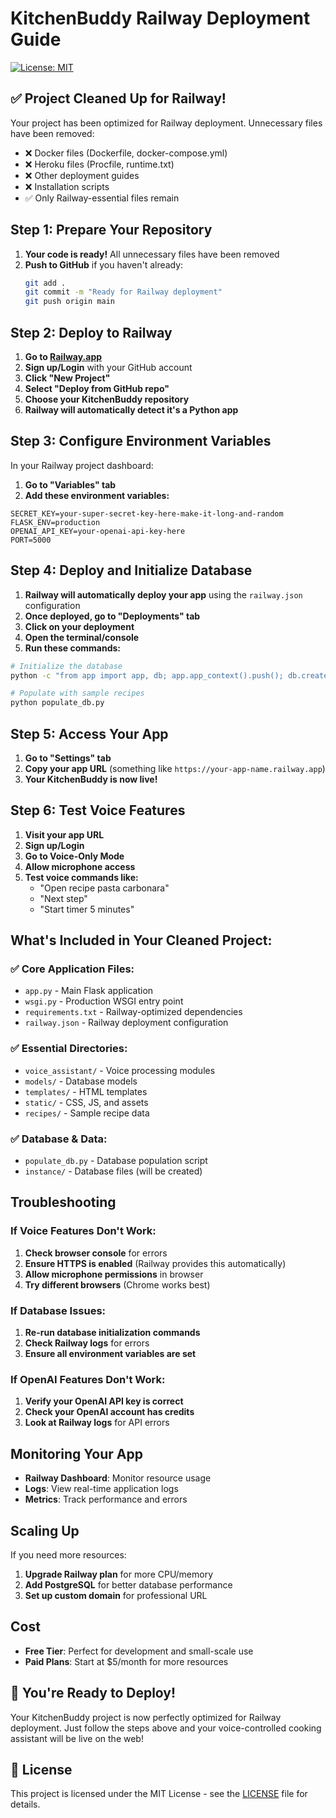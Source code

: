 # KitchenBuddy Railway Deployment Guide

[![License: MIT](https://img.shields.io/badge/License-MIT-yellow.svg)](https://opensource.org/licenses/MIT)

## ✅ Project Cleaned Up for Railway!

Your project has been optimized for Railway deployment. Unnecessary files have been removed:
- ❌ Docker files (Dockerfile, docker-compose.yml)
- ❌ Heroku files (Procfile, runtime.txt)
- ❌ Other deployment guides
- ❌ Installation scripts
- ✅ Only Railway-essential files remain

## Step 1: Prepare Your Repository

1. **Your code is ready!** All unnecessary files have been removed
2. **Push to GitHub** if you haven't already:
   ```bash
   git add .
   git commit -m "Ready for Railway deployment"
   git push origin main
   ```

## Step 2: Deploy to Railway

1. **Go to [Railway.app](https://railway.app)**
2. **Sign up/Login** with your GitHub account
3. **Click "New Project"**
4. **Select "Deploy from GitHub repo"**
5. **Choose your KitchenBuddy repository**
6. **Railway will automatically detect it's a Python app**

## Step 3: Configure Environment Variables

In your Railway project dashboard:

1. **Go to "Variables" tab**
2. **Add these environment variables:**

```
SECRET_KEY=your-super-secret-key-here-make-it-long-and-random
FLASK_ENV=production
OPENAI_API_KEY=your-openai-api-key-here
PORT=5000
```

## Step 4: Deploy and Initialize Database

1. **Railway will automatically deploy your app** using the `railway.json` configuration
2. **Once deployed, go to "Deployments" tab**
3. **Click on your deployment**
4. **Open the terminal/console**
5. **Run these commands:**

```bash
# Initialize the database
python -c "from app import app, db; app.app_context().push(); db.create_all()"

# Populate with sample recipes
python populate_db.py
```

## Step 5: Access Your App

1. **Go to "Settings" tab**
2. **Copy your app URL** (something like `https://your-app-name.railway.app`)
3. **Your KitchenBuddy is now live!**

## Step 6: Test Voice Features

1. **Visit your app URL**
2. **Sign up/Login**
3. **Go to Voice-Only Mode**
4. **Allow microphone access**
5. **Test voice commands like:**
   - "Open recipe pasta carbonara"
   - "Next step"
   - "Start timer 5 minutes"

## What's Included in Your Cleaned Project:

### ✅ Core Application Files:
- `app.py` - Main Flask application
- `wsgi.py` - Production WSGI entry point
- `requirements.txt` - Railway-optimized dependencies
- `railway.json` - Railway deployment configuration

### ✅ Essential Directories:
- `voice_assistant/` - Voice processing modules
- `models/` - Database models
- `templates/` - HTML templates
- `static/` - CSS, JS, and assets
- `recipes/` - Sample recipe data

### ✅ Database & Data:
- `populate_db.py` - Database population script
- `instance/` - Database files (will be created)

## Troubleshooting

### If Voice Features Don't Work:
1. **Check browser console** for errors
2. **Ensure HTTPS is enabled** (Railway provides this automatically)
3. **Allow microphone permissions** in browser
4. **Try different browsers** (Chrome works best)

### If Database Issues:
1. **Re-run database initialization commands**
2. **Check Railway logs** for errors
3. **Ensure all environment variables are set**

### If OpenAI Features Don't Work:
1. **Verify your OpenAI API key is correct**
2. **Check your OpenAI account has credits**
3. **Look at Railway logs** for API errors

## Monitoring Your App

- **Railway Dashboard**: Monitor resource usage
- **Logs**: View real-time application logs
- **Metrics**: Track performance and errors

## Scaling Up

If you need more resources:
1. **Upgrade Railway plan** for more CPU/memory
2. **Add PostgreSQL** for better database performance
3. **Set up custom domain** for professional URL

## Cost

- **Free Tier**: Perfect for development and small-scale use
- **Paid Plans**: Start at $5/month for more resources

## 🎉 You're Ready to Deploy!

Your KitchenBuddy project is now perfectly optimized for Railway deployment. Just follow the steps above and your voice-controlled cooking assistant will be live on the web!

## 📄 License

This project is licensed under the MIT License - see the [LICENSE](LICENSE) file for details. 